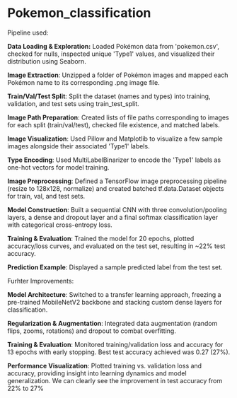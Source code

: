 # Pokemon_classification

Pipeline used:

**Data Loading & Exploration:** Loaded Pokémon data from 'pokemon.csv', checked for nulls, inspected unique 'Type1' values, and visualized their distribution using Seaborn.

**Image Extraction**: Unzipped a folder of Pokémon images and mapped each Pokémon name to its corresponding .png image file.

**Train/Val/Test Split**: Split the dataset (names and types) into training, validation, and test sets using train_test_split.

**Image Path Preparation**: Created lists of file paths corresponding to images for each split (train/val/test), checked file existence, and matched labels.

**Image Visualization**: Used Pillow and Matplotlib to visualize a few sample images alongside their associated 'Type1' labels.

**Type Encoding**: Used MultiLabelBinarizer to encode the 'Type1' labels as one-hot vectors for model training.

**Image Preprocessing**: Defined a TensorFlow image preprocessing pipeline (resize to 128x128, normalize) and created batched tf.data.Dataset objects for train, val, and test sets.

**Model Construction**: Built a sequential CNN with three convolution/pooling layers, a dense and dropout layer and a final softmax classification layer with categorical cross-entropy loss.

**Training & Evaluation**: Trained the model for 20 epochs, plotted accuracy/loss curves, and evaluated on the test set, resulting in ~22% test accuracy.

**Prediction Example**: Displayed a sample predicted label from the test set.

Furhter Improvements:

**Model Architecture**: Switched to a transfer learning approach, freezing a pre-trained MobileNetV2 backbone and stacking custom dense layers for classification.

**Regularization & Augmentation**: Integrated data augmentation (random flips, zooms, rotations) and dropout to combat overfitting.

**Training & Evaluation**: Monitored training/validation loss and accuracy for 13 epochs with early stopping. Best test accuracy achieved was 0.27 (27%).

**Performance Visualization**: Plotted training vs. validation loss and accuracy, providing insight into learning dynamics and model generalization. We can clearly see the improvement in test accuracy from 22% to 27%
